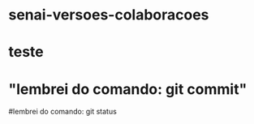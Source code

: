 # senai-versoes-colaboracoes
# teste
# "lembrei do comando: git commit"
#lembrei do comando: git status

